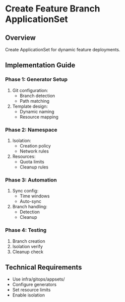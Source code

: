 # Create Feature Branch ApplicationSet

## Overview
Create ApplicationSet for dynamic feature deployments.

## Implementation Guide

### Phase 1: Generator Setup
1. Git configuration:
   - Branch detection
   - Path matching
2. Template design:
   - Dynamic naming
   - Resource mapping

### Phase 2: Namespace
1. Isolation:
   - Creation policy
   - Network rules
2. Resources:
   - Quota limits
   - Cleanup rules

### Phase 3: Automation
1. Sync config:
   - Time windows
   - Auto-sync
2. Branch handling:
   - Detection
   - Cleanup

### Phase 4: Testing
1. Branch creation
2. Isolation verify
3. Cleanup check

## Technical Requirements
- Use infra/gitops/appsets/
- Configure generators
- Set resource limits
- Enable isolation